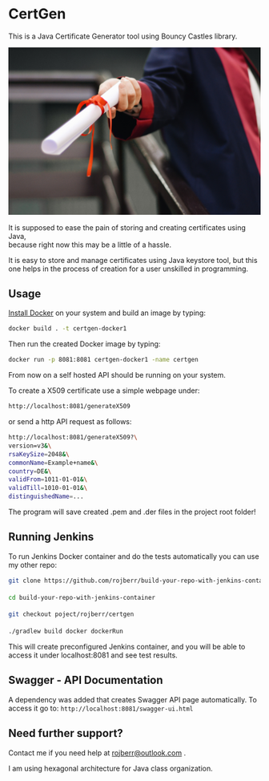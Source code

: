 # CertGen

This is a Java Certificate Generator tool using Bouncy Castles library.

![Photo by Ekrulila from Pexels](pexels-certificate-2292837.jpg)

It is supposed to ease the pain of storing and creating certificates using Java,  
because right now this may be a little of a hassle.

It is easy to store and manage certificates using Java keystore tool, but this one helps
in the process of creation for a user unskilled in programming.

## Usage

[Install Docker](https://docs.docker.com/get-docker/) on your system and build an image by typing: 

```bash
docker build . -t certgen-docker1  
```

Then run the created Docker image by typing:

```bash
docker run -p 8081:8081 certgen-docker1 -name certgen
```

From now on a self hosted API should be running on your system.

To create a X509 certificate use a simple webpage under:
```bash
http://localhost:8081/generateX509
```

or send a http API request as follows:
```bash
http://localhost:8081/generateX509?\
version=v3&\
rsaKeySize=2048&\
commonName=Example+name&\
country=DE&\
validFrom=1011-01-01&\
validTill=1010-01-01&\
distinguishedName=...
```

The program will save created .pem and .der files in the project root folder!

## Running Jenkins

To run Jenkins Docker container and do the tests automatically you can use my other repo:

```bash
git clone https://github.com/rojberr/build-your-repo-with-jenkins-container.git

cd build-your-repo-with-jenkins-container

git checkout poject/rojberr/certgen

./gradlew build docker dockerRun
```

This will create preconfigured Jenkins container, and you will be able to access it under localhost:8081 and see test results.

## Swagger - API Documentation

A dependency was added that creates Swagger API page automatically. To access it go to:
`http://localhost:8081/swagger-ui.html`

## Need further support?
Contact me if you need help at rojberr@outlook.com .

I am using hexagonal architecture for Java class organization.